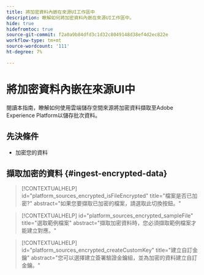 ```yaml
---
title: 將加密資料內嵌在來源UI工作區中
description: 瞭解如何將加密資料內嵌在來源UI工作區中。
hide: true
hidefromtoc: true
source-git-commit: f2a0a9b84dfd3c1d32c8049148d38ef4d2ec822e
workflow-type: tm+mt
source-wordcount: '111'
ht-degree: 7%

---
```


# 將加密資料內嵌在來源UI中

閱讀本指南，瞭解如何使用雲端儲存空間來源將加密資料擷取至Adobe Experience Platform以儲存批次資料。

## 先決條件

* 加密您的資料

## 擷取加密的資料 {#ingest-encrypted-data}

>[!CONTEXTUALHELP]
>id="platform_sources_encrypted_isFileEncrypted"
>title="檔案是否已加密?"
>abstract="如果您要擷取已加密的檔案，請選取此切換按鈕。"


>[!CONTEXTUALHELP]
>id="platform_sources_encrypted_sampleFile"
>title="選取範例檔案"
>abstract="擷取加密資料時，您必須擷取範例檔案才能建立對應。"

>[!CONTEXTUALHELP]
>id="platform_sources_encrypted_createCustomKey"
>title="建立自訂金鑰"
>abstract="您可以選擇建立簽署驗證金鑰組，並為加密的資料建立自訂金鑰。"